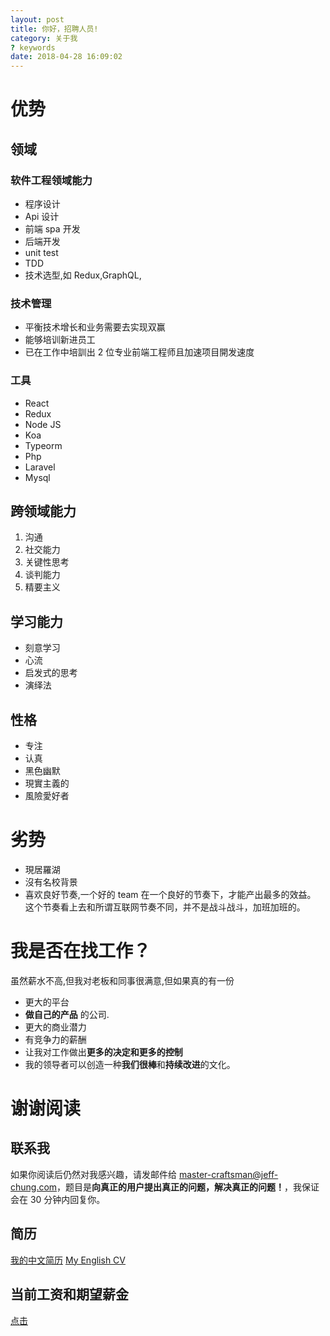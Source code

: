 ```yaml
---
layout: post
title: 你好，招聘人员!
category: 关于我
? keywords
date: 2018-04-28 16:09:02
---
```


# 优势

## 领域

### 软件工程领域能力

- 程序设计
- Api 设计
- 前端 spa 开发
- 后端开发
- unit test
- TDD
- 技术选型,如 Redux,GraphQL,

### 技术管理

- 平衡技术增长和业务需要去实现双赢
- 能够培训新进员工
- 已在工作中培訓出 2 位专业前端工程师且加速项目開发速度

### 工具

- React
- Redux
- Node JS
- Koa
- Typeorm
- Php
- Laravel
- Mysql

## 跨领域能力

1.  沟通
2.  社交能力
3.  关键性思考
4.  谈判能力
5.  精要主义

## 学习能力

- 刻意学习
- 心流
- 启发式的思考
- 演绎法

## 性格

- 专注
- 认真
- 黑色幽默
- 現實主義的
- 風險愛好者

# 劣势

- 現居羅湖
- 沒有名校背景
- 喜欢良好节奏,一个好的 team 在一个良好的节奏下，才能产出最多的效益。 这个节奏看上去和所谓互联网节奏不同，并不是战斗战斗，加班加班的。

# 我是否在找工作？

虽然薪水不高,但我对老板和同事很满意,但如果真的有一份

- 更大的平台
- **做自己的产品** 的公司.
- 更大的商业潜力
- 有竞争力的薪酬
- 让我对工作做出**更多的决定和更多的控制**
- 我的领导者可以创造一种**我们很棒**和**持续改进**的文化。

# 谢谢阅读

## 联系我

如果你阅读后仍然对我感兴趣，请发邮件给 master-craftsman@jeff-chung.com，题目是**向真正的用户提出真正的问题，解决真正的问题！**，我保证会在 30 分钟内回复你。

## 简历

[我的中文简历](/ChineseCV.pdf)
[My English CV](/EnglishCV.pdf)

## 当前工资和期望薪金

[点击](/currentSalary.html)
